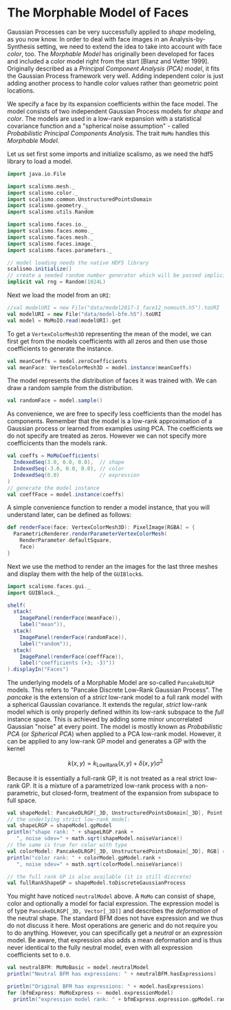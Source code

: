 # The Morphable Model of Faces

Gaussian Processes can be very successfully applied to *shape* modeling, as you now know. In order to deal with face images in an Analysis-by-Synthesis setting, we need to extend the idea to take into account with face *color*, too. The *Morphable Model* has originally been developed for faces and included a color model right from the start [Blanz and Vetter 1999]. Originally described as a *Principal Component Analysis (PCA) model*, it fits the Gaussian Process framework very well. Adding independent color is just adding another process to handle color values rather than geometric point locations.

We specify a face by its expansion coefficients within the face model. The model consists of two independent Gaussian Process models for *shape* and *color*. The models are used in a low-rank expansion with a statistical covariance function and a "spherical noise assumption" - called *Probabilistic Principal Components Analysis*. The trait `MoMo` handles this *Morphable Model*.

Let us set first some imports and initialize scalismo, as we need the hdf5 library to load a model.

```scala mdoc:silent
import java.io.File

import scalismo.mesh._
import scalismo.color._
import scalismo.common.UnstructuredPointsDomain
import scalismo.geometry._
import scalismo.utils.Random

import scalismo.faces.io._
import scalismo.faces.momo._
import scalismo.faces.mesh._
import scalismo.faces.image._
import scalismo.faces.parameters._

// model loading needs the native HDF5 library
scalismo.initialize()
// create a seeded random number generator which will be passed implicitly
implicit val rng = Random(1024L)
```

Next we load the model from an `URI`:
```scala mdoc:silent
//val modelURI = new File("data/model2017-1_face12_nomouth.h5").toURI
val modelURI = new File("data/model-bfm.h5").toURI
val model = MoMoIO.read(modelURI).get
```

To get a `VertexColorMesh3D` representing the mean of the model, we can
first get from the models coefficients with all zeros and then use those
coefficients to generate the instance.

```scala mdoc:silent
val meanCoeffs = model.zeroCoefficients
val meanFace: VertexColorMesh3D = model.instance(meanCoeffs)
```

The model represents the distribution of faces it was trained with. We
can draw a random sample from the distribution.

```scala mdoc:silent
val randomFace = model.sample()
```

As convenience, we are free to specify less coefficients than the model
has components. Remember that the model is a low-rank approximation of a
Gaussian process or learned from examples using PCA. The coefficients we
do not specify are treated as zeros. However we can not specify more
coefficicents than the models rank.

```scala mdoc:silent
val coeffs = MoMoCoefficients(
  IndexedSeq(3.0, 0.0, 0.0),  // shape
  IndexedSeq(-3.0, 0.0, 0.0), // color
  IndexedSeq(0.0)             // expression
)
// generate the model instance
val coeffFace = model.instance(coeffs)
```

A simple convenience function to render a model instance, that you will
understand later, can be defined as follows:

```scala mdoc:silent
def renderFace(face: VertexColorMesh3D): PixelImage[RGBA] = {
  ParametricRenderer.renderParameterVertexColorMesh(
    RenderParameter.defaultSquare,
    face)
}
```

Next we use the method to render an the images for the last three meshes
and display them with the help of the `GUIBlock`s.

```scala mdoc:silent
import scalismo.faces.gui._
import GUIBlock._

shelf(
  stack(
    ImagePanel(renderFace(meanFace)),
    label("mean")),
  stack(
    ImagePanel(renderFace(randomFace)),
    label("random")),
  stack(
    ImagePanel(renderFace(coeffFace)),
    label("coefficients (+3; -3)"))
).displayIn("Faces")
```

The underlying models of a Morphable Model are so-called `PancakeDLRGP` models. This refers to "Pancake Discrete Low-Rank Gaussian Process". The *pancake* is the extension of a *strict* low-rank model to a full rank model with a spherical Gaussian covariance. It extends the regular, *strict* low-rank model which is only properly defined within its low-rank subspace to the *full* instance space. This is achieved by adding some minor uncorrelated Gaussian "noise" at every point. The model is mostly known as *Probabilistic PCA* (or *Spherical PCA*) when applied to a PCA low-rank model. However, it can be applied to any low-rank GP model and generates a GP with the kernel

$$
k(x, y) = k_{\text{LowRank}}(x, y) + \delta(x, y) \sigma^2
$$

Because it is essentially a full-rank GP, it is not treated as a real strict low-rank GP. It is a mixture of a parametrized low-rank process with a non-parametric, but closed-form, treatment of the expansion from subspace to full space.

```scala mdoc:silent
val shapeModel: PancakeDLRGP[_3D, UnstructuredPointsDomain[_3D], Point[_3D]] = model.neutralModel.shape
// the underlying strict low-rank model:
val shapeLRGP = shapeModel.gpModel
println("shape rank: " + shapeLRGP.rank +
   ", noise sdev=" + math.sqrt(shapeModel.noiseVariance))
// the same is true for color with type
val colorModel: PancakeDLRGP[_3D, UnstructuredPointsDomain[_3D], RGB] = model.neutralModel.color
println("color rank: " + colorModel.gpModel.rank +
   ", noise sdev=" + math.sqrt(colorModel.noiseVariance))

// the full rank GP is also available (it is still discrete)
val fullRankShapeGP = shapeModel.toDiscreteGaussianProcess
```

You might have noticed `neutralModel` above. A `MoMo` can consist of shape, color and optionally a model for facial expression. The expression model is of type `PancakeDLRGP[_3D, Vector[_3D]]` and describes the *deformation* of the neutral shape. The standard BFM does not have expression and we thus do not discuss it here. Most operations are generic and do not require you to do anything. However, you can specifically get a *neutral* or an *expression* model. Be aware, that  expression also adds a mean deformation and is thus never identical to the fully neutral model, even with all expression coefficients set to `0.0`.

```scala mdoc:silent
val neutralBFM: MoMoBasic = model.neutralModel
println("Neutral BFM has expressions: " + neutralBFM.hasExpressions)

println("Original BFM has expressions: " + model.hasExpressions)
for (bfmExpress: MoMoExpress <- model.expressionModel)
  println("expression model rank: " + bfmExpress.expression.gpModel.rank)
```